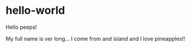 # hello-world

Hello peeps!

My full name is ver long...
I come from and island and I love pineapples!!
